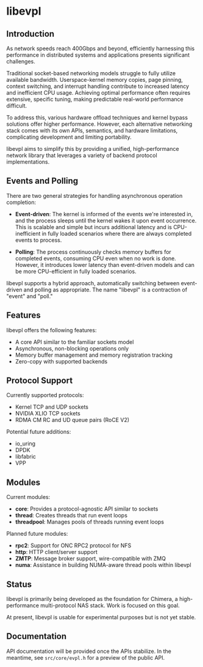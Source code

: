 <!--
SPDX-FileCopyrightText: 2025 Ben Jarvis

SPDX-License-Identifier: LGPL-2.1-only
-->

# libevpl

## Introduction

As network speeds reach 400Gbps and beyond, efficiently harnessing this performance in distributed systems and applications presents significant challenges.

Traditional socket-based networking models struggle to fully utilize available bandwidth. Userspace-kernel memory copies, page pinning, context switching, and interrupt handling contribute to increased latency and inefficient CPU usage. Achieving optimal performance often requires extensive, specific tuning, making predictable real-world performance difficult.

To address this, various hardware offload techniques and kernel bypass solutions offer higher performance. However, each alternative networking stack comes with its own APIs, semantics, and hardware limitations, complicating development and limiting portability.

libevpl aims to simplify this by providing a unified, high-performance network library that leverages a variety of backend protocol implementations.

## Events and Polling

There are two general strategies for handling asynchronous operation completion:

- **Event-driven**: The kernel is informed of the events we're interested in, and the process sleeps until the kernel wakes it upon event occurrence. This is scalable and simple but incurs additional latency and is CPU-inefficient in fully loaded scenarios where there are always completed events to process.

- **Polling**: The process continuously checks memory buffers for completed events, consuming CPU even when no work is done. However, it introduces lower latency than event-driven models and can be more CPU-efficient in fully loaded scenarios.

libevpl supports a hybrid approach, automatically switching between event-driven and polling as appropriate. The name "libevpl" is a contraction of "event" and "poll."

## Features

libevpl offers the following features:

- A core API similar to the familiar sockets model
- Asynchronous, non-blocking operations only
- Memory buffer management and memory registration tracking
- Zero-copy with supported backends

## Protocol Support

Currently supported protocols:

- Kernel TCP and UDP sockets
- NVIDIA XLIO TCP sockets
- RDMA CM RC and UD queue pairs (RoCE V2)

Potential future additions:

- io_uring
- DPDK
- libfabric
- VPP

## Modules

Current modules:

- **core**: Provides a protocol-agnostic API similar to sockets
- **thread**: Creates threads that run event loops
- **threadpool**: Manages pools of threads running event loops

Planned future modules:

- **rpc2**: Support for ONC RPC2 protocol for NFS
- **http**: HTTP client/server support
- **ZMTP**: Message broker support, wire-compatible with ZMQ
- **numa**: Assistance in building NUMA-aware thread pools within libevpl

## Status

libevpl is primarily being developed as the foundation for Chimera, a high-performance multi-protocol NAS stack. Work is focused on this goal.

At present, libevpl is usable for experimental purposes but is not yet stable.

## Documentation

API documentation will be provided once the APIs stabilize. In the meantime, see `src/core/evpl.h` for a preview of the public API.
